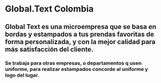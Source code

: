 # Global.Text Colombia 
## Global Text es una microempresa que se basa en bordas y estampados a tus prendas favoritas de forma personalizada, y con la mejor calidad para más satisfacción del cliente.
### Se trabaja para otras empresas, o departamentos q usen uniforme, para realizar estampados concorde al uniforme y logo del lugar.
